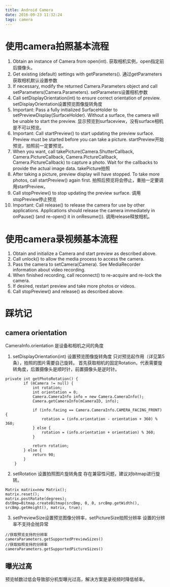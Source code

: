 ```yaml
---
title: Android Camera
date: 2016-09-23 11:32:24
tags: camera
---
```

# 使用camera拍照基本流程
1. Obtain an instance of Camera from open(int).
获取相机实例，open指定前后摄像头。
2. Get existing (default) settings with getParameters().
通过getParameters获取相机默认设置参数
3. If necessary, modify the returned Camera.Parameters object and call setParameters(Camera.Parameters). 
setParameters设置相机参数
4. Call setDisplayOrientation(int) to ensure correct orientation of preview.
setDisplayOrientation设置预览图像旋转角度
5. Important: Pass a fully initialized SurfaceHolder to setPreviewDisplay(SurfaceHolder). Without a surface, the camera will be unable to start the preview.
显示预览到surfaceview，没有surface相机是不可以预览。
6. Important: Call startPreview() to start updating the preview surface. Preview must be started before you can take a picture.
startPreview开始预览，拍照前一定要预览。
7. When you want, call takePicture(Camera.ShutterCallback, Camera.PictureCallback, Camera.PictureCallback, Camera.PictureCallback) to capture a photo. Wait for the callbacks to provide the actual image data.
takePicture拍照
8. After taking a picture, preview display will have stopped. To take more photos, call startPreview() again first.
拍照后预览将会停止，重拍一定要调用startPreview。
9. Call stopPreview() to stop updating the preview surface.
调用stopPreview停止预览
10. Important: Call release() to release the camera for use by other applications. Applications should release the camera immediately in onPause() (and re-open() it in onResume()).
调用release释放相机。

# 使用camera录视频基本流程
1. Obtain and initialize a Camera and start preview as described above.
2. Call unlock() to allow the media process to access the camera.
3. Pass the camera to setCamera(Camera). See MediaRecorder information about video recording.
4. When finished recording, call reconnect() to re-acquire and re-lock the camera.
5. If desired, restart preview and take more photos or videos.
6. Call stopPreview() and release() as described above.


# 踩坑记
## camera orientation
CameraInfo.orientation 是设备和相机之间的角度

1. setDisplayOrientation(int) 设置预览图像旋转角度
只对预览起作用（详见第5条），拍照的图片需要自己旋转。
首先获取相机的固定Rotation，代表需要旋转角度，后置摄像头是顺时针，前置摄像头是逆时针。
```
private int getPhotoRotation() {
        if (mCamera != null) {
            int rotation;
            int orientation = 0;
            Camera.CameraInfo info = new Camera.CameraInfo();
            Camera.getCameraInfo(mCameraID, info);

            if (info.facing == Camera.CameraInfo.CAMERA_FACING_FRONT) {
                rotation = (info.orientation - orientation + 360) % 360;
            } else {
                rotation = (info.orientation + orientation) % 360;
            }

            return rotation;
        } else {
            return 90;
        }
    }
```
2. setRotation 设置拍照图片旋转角度
存在兼容性问题，建议对bitmap进行旋转。
```
Matrix matrix=new Matrix();
matrix.reset();
matrix.postRotate(degrees);
dstBmp=Bitmap.createBitmap(srcBmp, 0, 0, srcBmp.getWidth(), srcBmp.getHeight(), matrix, true);
```
3. setPreviewSize设置预览图像分辨率，setPictureSize拍照分辨率
设置的分辨率不支持会抛异常
```
//获取预览支持的分辨率
cameraParameters.getSupportedPreviewSizes()
//获取拍照支持的分辨率 
cameraParameters.getSupportedPictureSizes() 
```
## 曝光过高
预览帧数过低会导致部分机型曝光过高，解决方案是录视频时降低帧率。

